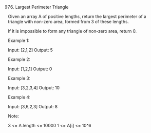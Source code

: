 976. Largest Perimeter Triangle

Given an array A of positive lengths, return the largest perimeter of a triangle with non-zero area, formed from 3 of these lengths.

If it is impossible to form any triangle of non-zero area, return 0.

Example 1:

Input: [2,1,2]
Output: 5

Example 2:

Input: [1,2,1]
Output: 0

Example 3:

Input: [3,2,3,4]
Output: 10

Example 4:

Input: [3,6,2,3]
Output: 8
 

Note:

3 <= A.length <= 10000
1 <= A[i] <= 10^6